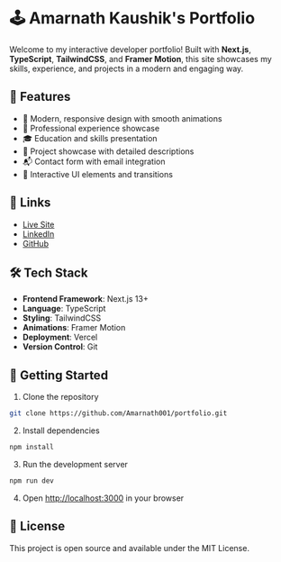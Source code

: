 # 🕹️ Amarnath Kaushik's Portfolio

Welcome to my interactive developer portfolio! Built with **Next.js**, **TypeScript**, **TailwindCSS**, and **Framer Motion**, this site showcases my skills, experience, and projects in a modern and engaging way.

## 🚀 Features

- 🎨 Modern, responsive design with smooth animations
- 💼 Professional experience showcase
- 🎓 Education and skills presentation
- 🧪 Project showcase with detailed descriptions
- 📬 Contact form with email integration
- 🌟 Interactive UI elements and transitions

## 🔗 Links

- [Live Site](https://amarnathskaushik.com)
- [LinkedIn](https://www.linkedin.com/in/amarnathskaushik/)
- [GitHub](https://github.com/Amarnath001)

## 🛠️ Tech Stack

- **Frontend Framework**: Next.js 13+
- **Language**: TypeScript
- **Styling**: TailwindCSS
- **Animations**: Framer Motion
- **Deployment**: Vercel
- **Version Control**: Git

## 🚀 Getting Started

1. Clone the repository
```bash
git clone https://github.com/Amarnath001/portfolio.git
```

2. Install dependencies
```bash
npm install
```

3. Run the development server
```bash
npm run dev
```

4. Open [http://localhost:3000](http://localhost:3000) in your browser

## 📝 License

This project is open source and available under the MIT License.

